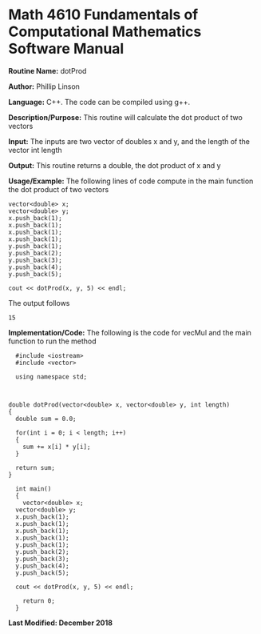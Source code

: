 # Math 4610 Fundamentals of Computational Mathematics Software Manual

**Routine Name:**           dotProd

**Author:** Phillip Linson

**Language:** C++. The code can be compiled using g++.

**Description/Purpose:** This routine will calculate the dot product of two vectors

**Input:** The inputs are two vector of doubles x and y, and the length of the vector int length

**Output:** This routine returns a double, the dot product of x and y

**Usage/Example:** The following lines of code compute in the main function the dot product of two vectors

    vector<double> x;
    vector<double> y;
    x.push_back(1);
    x.push_back(1);
    x.push_back(1);
    x.push_back(1);
    y.push_back(1);	
    y.push_back(2);
    y.push_back(3);
    y.push_back(4);
    y.push_back(5);	

    cout << dotProd(x, y, 5) << endl;
	
The output follows

    15

**Implementation/Code:** The following is the code for vecMul and the main function to run the method

	  #include <iostream>
	  #include <vector>

	  using namespace std;



    double dotProd(vector<double> x, vector<double> y, int length)
    {
      double sum = 0.0;

      for(int i = 0; i < length; i++)
      {
        sum += x[i] * y[i];
      }

      return sum;
    }

	  int main()
	  {
	    vector<double> x;
      vector<double> y;
      x.push_back(1);
      x.push_back(1);
      x.push_back(1);
      x.push_back(1);
      y.push_back(1);	
      y.push_back(2);
      y.push_back(3);
      y.push_back(4);
      y.push_back(5);	

      cout << dotProd(x, y, 5) << endl;

	    return 0;
	  }

**Last Modified: December 2018**
